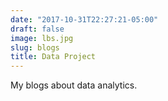 ```yaml
---
date: "2017-10-31T22:27:21-05:00"
draft: false
image: lbs.jpg
slug: blogs
title: Data Project
---
```


My blogs about data analytics.
